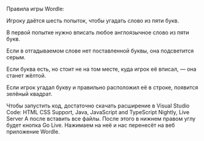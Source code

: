 Правила игры Wordle:

Игроку даётся шесть попыток, чтобы угадать слово из пяти букв.

В первой попытке нужно вписать любое англоязычное слово из пяти букв.

Если в отгадываемом слове нет поставленной буквы, она подсветится серым.

Если буква есть, но стоит не на том месте, куда игрок её вписал, — она станет жёлтой.

Если игрок угадал букву и правильно расположил её в строке, появится зелёный квадрат.

Чтобы запустить код, достаточно скачать расширение в Visual Studio Code: HTML CSS Support, Java, JavaScript and TypeScript Nightly, Live Server
А после вставить все файлы. После этого в нижнем правом углу будет кнопка Go Live. Нажимаем на неё и нас перенесёт на веб приложение Wordle. 
